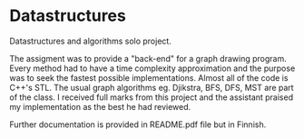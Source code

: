 # Datastructures
Datastructures and algorithms solo project.

The assigment was to provide a "back-end" for a graph drawing program. Every method had to have a time complexity approximation and
the purpose was to seek the fastest possible implementations. Almost all of the code is C++'s STL. The usual graph algorithms eg. Djikstra, BFS, DFS, MST are part of the class. I received full marks from this project and the assistant praised my implementation as the best he had reviewed.

Further documentation is provided in README.pdf file but in Finnish.
